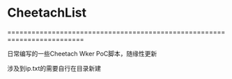 # CheetachList
=========================================================================

日常编写的一些Cheetach Wker PoC脚本，随缘性更新

涉及到ip.txt的需要自行在目录新建
